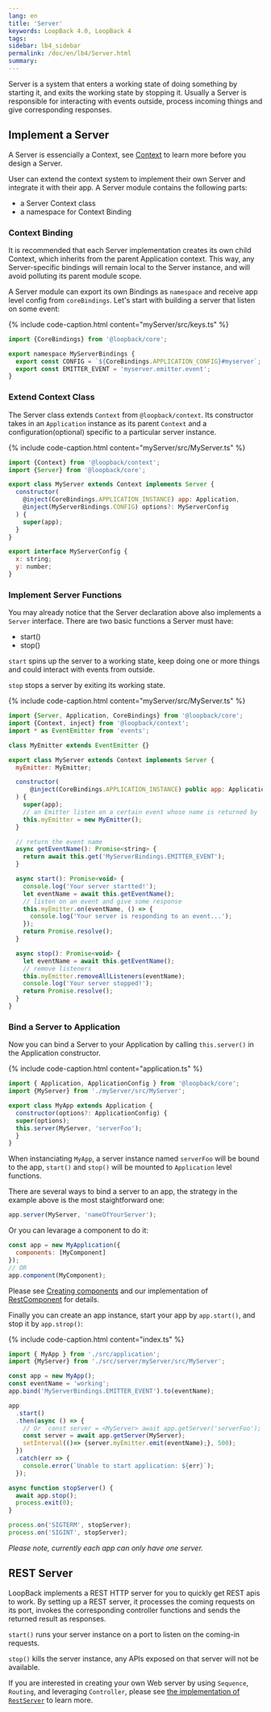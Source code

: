 ```yaml
---
lang: en
title: 'Server'
keywords: LoopBack 4.0, LoopBack 4
tags:
sidebar: lb4_sidebar
permalink: /doc/en/lb4/Server.html
summary:
---
```


Server is a system that enters a working state of doing something by starting it, 
and exits the working state by stopping it.
Usually a Server is responsible for interacting with events outside, process incoming things
and give corresponding responses.

## Implement a Server

A Server is essencially a Context, see [Context](Context.htm) to learn more before
you design a Server.

User can extend the context system to implement their own Server and integrate it with their app.
A Server module contains the following parts:

- a Server Context class
- a namespace for Context Binding

### Context Binding

It is recommended that each Server implementation creates its own child
Context, which inherits from the parent Application context. This way,
any Server-specific bindings will remain local to the Server instance,
and will avoid polluting its parent module scope.

A Server module can export its own Bindings as `namespace` and 
receive app level config from `coreBindings`.
Let's start with building a server that listen on some event:

{% include code-caption.html content="myServer/src/keys.ts" %}
```js
import {CoreBindings} from '@loopback/core';

export namespace MyServerBindings {
  export const CONFIG = `${CoreBindings.APPLICATION_CONFIG}#myserver`;
  export const EMITTER_EVENT = 'myserver.emitter.event';
}
```

### Extend Context Class

The Server class extends `Context` from `@loopback/context`.
Its constructor takes in an `Application` instance as its parent `Context` and
a configuration(optional) specific to a particular server instance.

{% include code-caption.html content="myServer/src/MyServer.ts" %}
```js
import {Context} from '@loopback/context';
import {Server} from '@loopback/core';

export class MyServer extends Context implements Server {
  constructor(
    @inject(CoreBindings.APPLICATION_INSTANCE) app: Application,
    @inject(MyServerBindings.CONFIG) options?: MyServerConfig
  ) {
    super(app);
  }  
}

export interface MyServerConfig {
  x: string;
  y: number;
}
```

### Implement Server Functions

You may already notice that the Server declaration above also implements a `Server` interface.
There are two basic functions a Server must have:

- start()
- stop()

`start` spins up the server to a working state, keep doing one or more things 
and could interact with events from outside.

`stop` stops a server by exiting its working state.

{% include code-caption.html content="myServer/src/MyServer.ts" %}
```js
import {Server, Application, CoreBindings} from '@loopback/core';
import {Context, inject} from '@loopback/context';
import * as EventEmitter from 'events';

class MyEmitter extends EventEmitter {}

export class MyServer extends Context implements Server {
  myEmitter: MyEmitter;

  constructor(
      @inject(CoreBindings.APPLICATION_INSTANCE) public app: Application
  ) {
    super(app);
    // an Emitter listen on a certain event whose name is returned by `getEventName()`
    this.myEmitter = new MyEmitter();
  }

  // return the event name
  async getEventName(): Promise<string> {
    return await this.get('MyServerBindings.EMITTER_EVENT');
  }

  async start(): Promise<void> {
    console.log('Your server startted!');
    let eventName = await this.getEventName();
    // listen on an event and give some response
    this.myEmitter.on(eventName, () => {
      console.log('Your server is responding to an event...');
    });
    return Promise.resolve();
  }

  async stop(): Promise<void> {
    let eventName = await this.getEventName();
    // remove listeners
    this.myEmitter.removeAllListeners(eventName);
    console.log('Your server stopped!');
    return Promise.resolve();
  }
}
```

### Bind a Server to Application

Now you can bind a Server to your Application by calling `this.server()` 
in the Application constructor.

{% include code-caption.html content="application.ts" %}
```js
import { Application, ApplicationConfig } from '@loopback/core';
import {MyServer} from './myServer/src/MyServer';

export class MyApp extends Application {
  constructor(options?: ApplicationConfig) {
  super(options);
  this.server(MyServer, 'serverFoo');
  }
}
```

When instanciating `MyApp`, a server instance named `serverFoo` will be 
bound to the app, `start()` and `stop()` will be mounted to `Application` level functions.

There are several ways to bind a server to an app, the strategy in the example above
is the most staightforward one:

```js
app.server(MyServer, 'nameOfYourServer');
```

Or you can levarage a component to do it:

```js
const app = new MyApplication({
  components: [MyComponent]
});
// OR
app.component(MyComponent);
```

Please see [Creating components](Creating-components.htm) and our implementation of 
[RestComponent](https://github.com/strongloop/loopback-next/blob/master/packages/rest/src/rest-component.ts)
for details.

Finally you can create an app instance, start your app by `app.start()`,
and stop it by `app.strop()`:

{% include code-caption.html content="index.ts" %}
```ts
import { MyApp } from './src/application';
import {MyServer} from './src/server/myServer/src/MyServer';

const app = new MyApp();
const eventName = 'working';
app.bind('MyServerBindings.EMITTER_EVENT').to(eventName);

app
  .start()
  .then(async () => {
    // Or `const server = <MyServer> await app.getServer('serverFoo');`
    const server = await app.getServer(MyServer);
    setInterval(()=> {server.myEmitter.emit(eventName);}, 500);
  })
  .catch(err => {
    console.error(`Unable to start application: ${err}`);
  });

async function stopServer() {
  await app.stop();
  process.exit(0);
}

process.on('SIGTERM', stopServer);
process.on('SIGINT', stopServer);
```

*Please note, currently each app can only have one server.*

## REST Server

LoopBack implements a REST HTTP server for you to quickly get REST apis to work.
By setting up a REST server, it processes the coming requests on its port, 
invokes the corresponding controller functions and sends the returned result as responses.

`start()` runs your server instance on a port to listen on the coming-in requests.

`stop()` kills the server instance, any APIs exposed on that server will not be available.

If you are interested in creating your own Web server by using `Sequence`, `Routing`, 
and leveraging `Controller`, please see 
[the implementation of `RestServer`](https://github.com/strongloop/loopback-next/tree/master/packages/rest)
to learn more.
